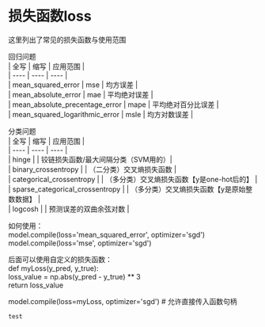 # 损失函数loss
这里列出了常见的损失函数与使用范围

回归问题  
| 全写 | 缩写 | 应用范围 |  
| ---- | ---- | ---- |  
| mean_squared_error | mse | 均方误差 |  
| mean_absolute_error | mae | 平均绝对误差 |   
| mean_absolute_precentage_error | mape | 平均绝对百分比误差 |  
| mean_squared_logarithmic_error | msle | 均方对数误差 |  


分类问题  
| 全写 | 缩写 | 应用范围 |  
| ---- | ---- | ---- |  
| hinge | | 铰链损失函数/最大间隔分类（SVM用的）|  
| binary_crossentropy | | （二分类）交叉熵损失函数 |  
| categorical_crossentropy | | （多分类）交叉熵损失函数【y是one-hot后的】 |  
| sparse_categorical_crossentropy | | （多分类）交叉熵损失函数【y是原始整数数据】 |  
| logcosh | | 预测误差的双曲余弦对数 |  


如何使用：  
model.compile(loss='mean_squared_error', optimizer='sgd')  
model.compile(loss='mse', optimizer='sgd')  

后面可以使用自定义的损失函数：  
def myLoss(y_pred, y_true):  
          loss_value = np.abs(y_pred - y_true) ** 3  
    return loss_value

model.compile(loss=myLoss, optimizer='sgd') # 允许直接传入函数句柄


```python  
test
```
